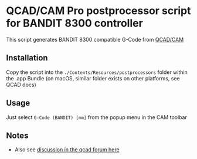 # QCAD/CAM Pro postprocessor script for BANDIT 8300 controller

This script generates BANDIT 8300 compatible G-Code from [QCAD/CAM](https://www.qcad.org/en/products/qcad-cam)

## Installation

Copy the script into the `./Contents/Resources/postprocessors` folder within the .app Bundle (on macOS, similar folder exists on other platforms, see QCAD docs)

## Usage

Just select `G-Code (BANDIT) [mm]` from the popup menu in the CAM toolbar

## Notes

- Also see [discussion in the qcad forum here](https://www.qcad.org/rsforum/viewtopic.php?f=74&t=6726&p=25555#p25555)